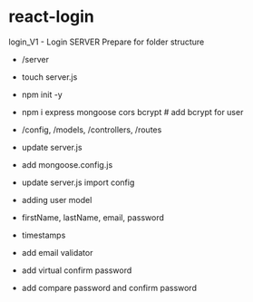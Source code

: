 # react-login
login_V1 - Login SERVER
Prepare for folder structure
- /server
- touch server.js
- npm init -y
- npm i express mongoose cors bcrypt # add bcrypt for user
- /config, /models, /controllers, /routes

- update server.js
- add mongoose.config.js
- update server.js import config

- adding user model
- firstName, lastName, email, password
- timestamps
- add email validator
- add virtual confirm password
- add compare password and confirm password